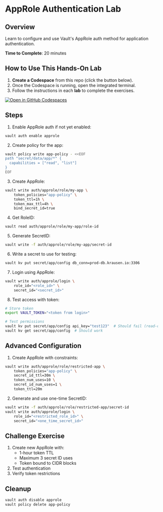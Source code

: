 
# AppRole Authentication Lab

## Overview
Learn to configure and use Vault's AppRole auth method for application authentication.

**Time to Complete**: 20 minutes

## How to Use This Hands-On Lab

1. **Create a Codespace** from this repo (click the button below).  
2. Once the Codespace is running, open the integrated terminal.
3. Follow the instructions in each **lab** to complete the exercises.

[![Open in GitHub Codespaces](https://github.com/codespaces/badge.svg)](https://codespaces.new/btkrausen/vault-codespaces)

## Steps

1. Enable AppRole auth if not yet enabled:
```bash
vault auth enable approle
```

2. Create policy for the app:
```bash
vault policy write app-policy - <<EOF
path "secret/data/app/*" {
  capabilities = ["read", "list"]
}
EOF
```

3. Create AppRole:
```bash
vault write auth/approle/role/my-app \
    token_policies="app-policy" \
    token_ttl=1h \
    token_max_ttl=4h \
    bind_secret_id=true
```

4. Get RoleID:
```bash
vault read auth/approle/role/my-app/role-id
```

5. Generate SecretID:
```bash
vault write -f auth/approle/role/my-app/secret-id
```

6. Write a secret to use for testing:
```bash
vault kv put secret/app/config db_conn=prod-db.krausen.io:3306
```

7. Login using AppRole:
```bash
vault write auth/approle/login \
    role_id="<role_id>" \
    secret_id="<secret_id>"
```

8. Test access with token:
```bash
# Store token
export VAULT_TOKEN="<token from login>"

# Test permissions
vault kv put secret/app/config api_key="test123"  # Should fail (read-only)
vault kv get secret/app/config  # Should work
```

## Advanced Configuration

1. Create AppRole with constraints:
```bash
vault write auth/approle/role/restricted-app \
    token_policies="app-policy" \
    secret_id_ttl=30m \
    token_num_uses=10 \
    secret_id_num_uses=1 \
    token_ttl=20m
```

2. Generate and use one-time SecretID:
```bash
vault write -f auth/approle/role/restricted-app/secret-id
vault write auth/approle/login \
    role_id="<restricted_role_id>" \
    secret_id="<one_time_secret_id>"
```

## Challenge Exercise
1. Create new AppRole with:
   - 1-hour token TTL
   - Maximum 3 secret ID uses
   - Token bound to CIDR blocks
2. Test authentication
3. Verify token restrictions

## Cleanup
```bash
vault auth disable approle
vault policy delete app-policy
```